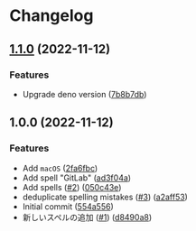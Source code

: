 # Changelog

## [1.1.0](https://github.com/shun-shobon/fix-missspell/compare/1.0.0...1.1.0) (2022-11-12)


### Features

* Upgrade deno version ([7b8b7db](https://github.com/shun-shobon/fix-missspell/commit/7b8b7db71f233ca30a954142e24cc5eda59b1b0b))

## 1.0.0 (2022-11-12)


### Features

* Add `macOS` ([2fa6fbc](https://github.com/shun-shobon/fix-missspell/commit/2fa6fbc57508ef2007ace6f46df5894d9da0cbbf))
* Add spell "GitLab" ([ad3f04a](https://github.com/shun-shobon/fix-missspell/commit/ad3f04a911f2f49b2b6408053ca08e1a9bd19143))
* Add spells ([#2](https://github.com/shun-shobon/fix-missspell/issues/2)) ([050c43e](https://github.com/shun-shobon/fix-missspell/commit/050c43e725fec2b7b1497a99b08e3d365e7d57cb))
* deduplicate spelling mistakes ([#3](https://github.com/shun-shobon/fix-missspell/issues/3)) ([a2aff53](https://github.com/shun-shobon/fix-missspell/commit/a2aff53ffbd72250c2a0f77fccde172e9e178f08))
* Initial commit ([554a556](https://github.com/shun-shobon/fix-missspell/commit/554a556727b87605ed43f875648cc244f4b77103))
* 新しいスペルの追加 ([#1](https://github.com/shun-shobon/fix-missspell/issues/1)) ([d8490a8](https://github.com/shun-shobon/fix-missspell/commit/d8490a86b86a684091aec0a8ba9b844246887d0c))
